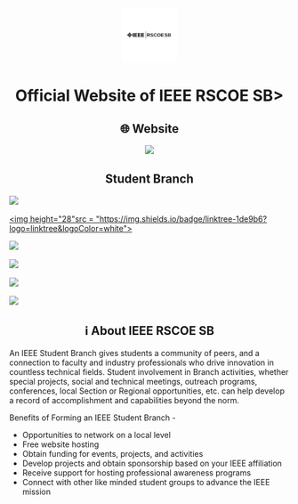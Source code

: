

<p align="center">
<img src="/assets/img/logos/IEEE_RSCOE_SB_Black.png" height="100" />
</p>

<h1 align="center">Official Website of IEEE RSCOE SB></h1>

<h2 align="center">🌐 Website</h2>
<p align="center">
<a href="" target="Reveling Soon"><img height="28" src = "https://img.shields.io/badge/-https://IEEE.RSCOE.in-fed136?style=for-the-badge"></a>
</p>
<h2 align="center">Student Branch</h2>
<p align="center">

  <a href="https://www.instagram.com/rscoe_ieee_sb?utm_source=ig_web_button_share_sheet&igsh=ZDNlZDc0MzIxNw%3D%3D" target="_blank"><img height="28" src = "https://img.shields.io/badge/-Instagram-e95950?style=for-the-badge&logo=Instagram&logoColor=white"></a>

  <a href="https://linktr.ee/ieee_rscoe_sb" target="_blank"><img height="28"src = "https://img.shields.io/badge/linktree-1de9b6?logo=linktree&logoColor=white"></a>

  <a href="mailto:ieeerscoe@jspmrscoe.edu.in" target="_blank"><img height="28" src = "https://img.shields.io/badge/gmail-EA4335?&style=for-the-badge&logo=gmail&logoColor=white"></a>

  <a href="https://www.linkedin.com/company/ieee-rscoe/" target="_blank"> <img height="28" src = "https://img.shields.io/badge/-LinkedIn-0e76a8?style=for-the-badge&logo=Linkedin&logoColor=white"></a>

  <a href="https://www.youtube.com/@IEEE_RSCOE_SB" target="_blank"><img height="28" src = "https://img.shields.io/badge/YouTube-red?style=for-the-badge&logo=youtube&logoColor=white"></a>

   <a href="https://twitter.com/shutterbugsclub" target="_blank"><img height="28" src = "https://img.shields.io/badge/-Twitter-00acee?style=for-the-badge&logo=Twitter&logoColor=white"></a>

      

</p>

<h2 align="center">ℹ️ About IEEE RSCOE SB</h2>
An IEEE Student Branch gives students a community of peers, and a connection to faculty and industry professionals who drive innovation in countless technical fields. Student involvement in Branch activities, whether special projects, social and technical meetings, outreach programs, conferences, local Section or Regional opportunities, etc. can help develop a record of accomplishment and capabilities beyond the norm.

Benefits of Forming an IEEE Student Branch - 
* Opportunities to network on a local level
* Free website hosting
* Obtain funding for events, projects, and activities
* Develop projects and obtain sponsorship based on your IEEE affiliation
* Receive support for hosting professional awareness programs
* Connect with other like minded student groups to advance the IEEE mission
